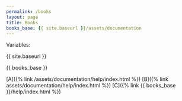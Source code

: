 ```yaml
---
permalink: /books
layout: page
title: Books
books_base: {{ site.baseurl }}/assets/documentation
---
```


Variables:

{{ site.baseurl }}

{{ books_base }}



[A]({% link /assets/documentation/help/index.html %})
[B]({% link assets/documentation/help/index.html %})
[C]({% link {{ books_base }}/help/index.html %})